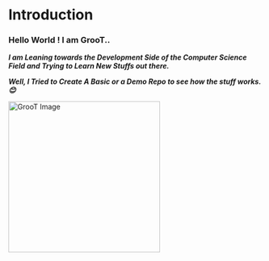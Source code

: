 # Introduction 
### Hello World ! I am GrooT..

***I am Leaning towards the Development Side of the Computer Science Field and 
Trying to Learn New Stuffs out there.***

***Well, I Tried to Create A Basic or a Demo Repo to see how the stuff works.😊***

<img src="https://pbs.twimg.com/profile_banners/1909341599772913664/1747761235/1500x500" alt="GrooT Image" width="300"/>
